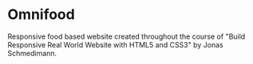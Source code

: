 # Omnifood 
Responsive food based website created throughout the course of "Build Responsive Real World Website with HTML5 and CSS3" by Jonas Schmedimann.
